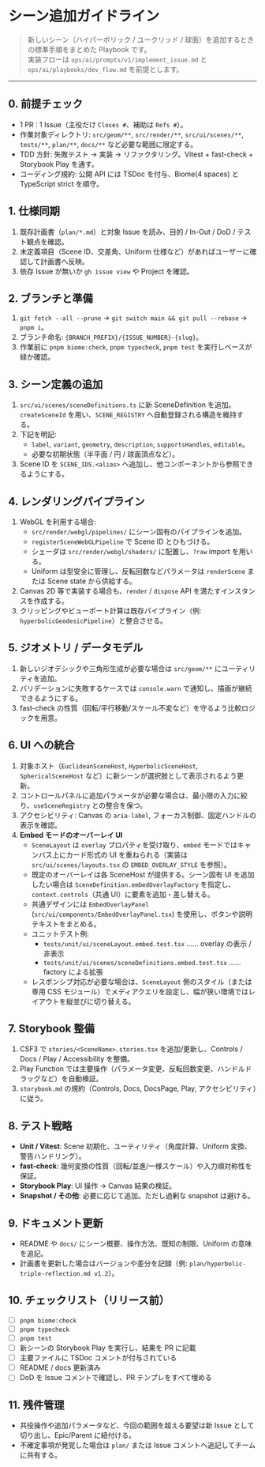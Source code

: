 # シーン追加ガイドライン

> 新しいシーン（ハイパーボリック / ユークリッド / 球面）を追加するときの標準手順をまとめた Playbook です。  
> 実装フローは `ops/ai/prompts/v1/implement_issue.md` と `ops/ai/playbooks/dev_flow.md` を前提とします。

---

## 0. 前提チェック
- 1 PR : 1 Issue（主役だけ `Closes #`、補助は `Refs #`）。
- 作業対象ディレクトリ: `src/geom/**`, `src/render/**`, `src/ui/scenes/**`, `tests/**`, `plan/**`, `docs/**` など必要な範囲に限定する。
- TDD 方針: 失敗テスト → 実装 → リファクタリング。Vitest + fast-check + Storybook Play を通す。
- コーディング規約: 公開 API には TSDoc を付与、Biome(4 spaces) と TypeScript strict を順守。

## 1. 仕様同期
1. 既存計画書（`plan/*.md`）と対象 Issue を読み、目的 / In-Out / DoD / テスト観点を確認。
2. 未定義項目（Scene ID、交差角、Uniform 仕様など）があればユーザーに確認して計画書へ反映。
3. 依存 Issue が無いか `gh issue view` や Project を確認。

## 2. ブランチと準備
1. `git fetch --all --prune` → `git switch main && git pull --rebase` → `pnpm i`。
2. ブランチ命名: `{BRANCH_PREFIX}/{ISSUE_NUMBER}-{slug}`。
3. 作業前に `pnpm biome:check`, `pnpm typecheck`, `pnpm test` を実行しベースが緑か確認。

## 3. シーン定義の追加
1. `src/ui/scenes/sceneDefinitions.ts` に新 SceneDefinition を追加。`createSceneId` を用い、`SCENE_REGISTRY` へ自動登録される構造を維持する。
2. 下記を明記:
    - `label`, `variant`, `geometry`, `description`, `supportsHandles`, `editable`。
    - 必要な初期状態（半平面 / 円 / 球面頂点など）。
3. Scene ID を `SCENE_IDS.<alias>` へ追加し、他コンポーネントから参照できるようにする。

## 4. レンダリングパイプライン
1. WebGL を利用する場合:
    - `src/render/webgl/pipelines/` にシーン固有のパイプラインを追加。
    - `registerSceneWebGLPipeline` で Scene ID とひもづける。
    - シェーダは `src/render/webgl/shaders/` に配置し、`?raw` import を用いる。
    - Uniform は型安全に管理し、反転回数などパラメータは `renderScene` または Scene state から供給する。
2. Canvas 2D 等で実装する場合も、`render` / `dispose` API を満たすインスタンスを作成する。
3. クリッピングやビューポート計算は既存パイプライン（例: `hyperbolicGeodesicPipeline`）と整合させる。

## 5. ジオメトリ / データモデル
1. 新しいジオデシックや三角形生成が必要な場合は `src/geom/**` にユーティリティを追加。
2. バリデーションに失敗するケースでは `console.warn` で通知し、描画が継続できるようにする。
3. fast-check の性質（回転/平行移動/スケール不変など）を守るよう比較ロジックを用意。

## 6. UI への統合
1. 対象ホスト（`EuclideanSceneHost`, `HyperbolicSceneHost`, `SphericalSceneHost` など）に新シーンが選択肢として表示されるよう更新。
2. コントロールパネルに追加パラメータが必要な場合は、最小限の入力に絞り、`useSceneRegistry` との整合を保つ。
3. アクセシビリティ: Canvas の `aria-label`, フォーカス制御、固定ハンドルの表示を確認。
4. **Embed モードのオーバーレイ UI**  
   - `SceneLayout` は `overlay` プロパティを受け取り、`embed` モードではキャンバス上にカード形式の UI を重ねられる（実装は `src/ui/scenes/layouts.tsx` の `EMBED_OVERLAY_STYLE` を参照）。  
   - 既定のオーバーレイは各 SceneHost が提供する。シーン固有 UI を追加したい場合は `SceneDefinition.embedOverlayFactory` を指定し、`context.controls`（共通 UI）に要素を追加・差し替える。  
   - 共通デザインには `EmbedOverlayPanel` (`src/ui/components/EmbedOverlayPanel.tsx`) を使用し、ボタンや説明テキストをまとめる。  
   - ユニットテスト例:  
     - `tests/unit/ui/sceneLayout.embed.test.tsx` …… overlay の表示 / 非表示  
     - `tests/unit/ui/scenes/sceneDefinitions.embed.test.tsx` …… factory による拡張  
   - レスポンシブ対応が必要な場合は、`SceneLayout` 側のスタイル（または専用 CSS モジュール）でメディアクエリを設定し、幅が狭い環境ではレイアウトを縦並びに切り替える。

## 7. Storybook 整備
1. CSF3 で `stories/<SceneName>.stories.tsx` を追加/更新し、Controls / Docs / Play / Accessibility を整備。
2. Play Function では主要操作（パラメータ変更、反転回数変更、ハンドルドラッグなど）を自動検証。
3. `storybook.md` の規約（Controls, Docs, DocsPage, Play, アクセシビリティ）に従う。

## 8. テスト戦略
- **Unit / Vitest**: Scene 初期化、ユーティリティ（角度計算、Uniform 変換、警告ハンドリング）。
- **fast-check**: 幾何変換の性質（回転/並進/一様スケール）や入力順対称性を保証。
- **Storybook Play**: UI 操作 → Canvas 結果の検証。
- **Snapshot / その他**: 必要に応じて追加。ただし過剰な snapshot は避ける。

## 9. ドキュメント更新
- README や `docs/` にシーン概要、操作方法、既知の制限、Uniform の意味を追記。
- 計画書を更新した場合はバージョンや差分を記録（例: `plan/hyperbolic-triple-reflection.md v1.2`）。

## 10. チェックリスト（リリース前）
- [ ] `pnpm biome:check`
- [ ] `pnpm typecheck`
- [ ] `pnpm test`
- [ ] 新シーンの Storybook Play を実行し、結果を PR に記載
- [ ] 主要ファイルに TSDoc コメントが付与されている
- [ ] README / docs 更新済み
- [ ] DoD を Issue コメントで確認し、PR テンプレをすべて埋める

## 11. 残件管理
- 共役操作や追加パラメータなど、今回の範囲を超える要望は新 Issue として切り出し、Epic/Parent に紐付ける。
- 不確定事項が発覚した場合は `plan/` または Issue コメントへ追記してチームに共有する。
